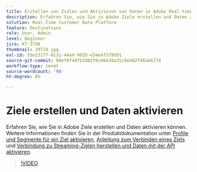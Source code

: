 ```yaml
---
title: Erstellen von Zielen und Aktivieren von Daten in Adobe Real-time Customer Data Platform (RTCDP)
description: Erfahren Sie, wie Sie in Adobe Ziele erstellen und Daten aktivieren können.
solution: Real-Time Customer Data Platform
feature: Destinations
role: User, Admin
level: Beginner
jira: KT-3798
thumbnail: 29710.jpg
exl-id: 53e23177-0131-44a4-9828-e54e4f279d91
source-git-commit: 00ef0f40fb3d82f0c06428a35c0e402f46ab6774
workflow-type: tm+mt
source-wordcount: '98'
ht-degree: 0%

---
```


# Ziele erstellen und Daten aktivieren

Erfahren Sie, wie Sie in Adobe Ziele erstellen und Daten aktivieren können. Weitere Informationen finden Sie in der Produktdokumentation unter [Profile und Segmente für ein Ziel aktivieren](https://experienceleague.adobe.com/docs/experience-platform/rtcdp/destinations/dest-tutorials/activate-destinations.html), [Anleitung zum Verbinden eines Ziels](https://experienceleague.adobe.com/docs/experience-platform/rtcdp/destinations/dest-tutorials/connect-destination.html) und [Verbindung zu Streaming-Zielen herstellen und Daten mit der API aktivieren](https://experienceleague.adobe.com/docs/experience-platform/rtcdp/destinations/api-tutorials/streaming-destinations-api-tutorial.html).

>[!VIDEO](https://video.tv.adobe.com/v/29710?learn=on)

